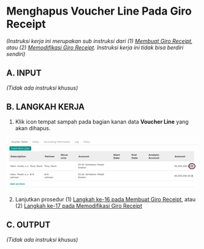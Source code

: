 # Menghapus Voucher Line Pada Giro Receipt

*(Instruksi kerja ini merupakan sub instruksi dari (1) [Membuat Giro Receipt](./membuat.md), atau (2) [Memodifikasi Giro Receipt](./memodifikasi.md). Instruksi kerja ini tidak bisa berdiri sendiri)*

## A. INPUT

*(Tidak ada instruksi khusus)*

## B. LANGKAH KERJA

1. Klik icon tempat sampah pada bagian kanan data **Voucher Line** yang akan dihapus.

![](../../img/giro-receipt/tombol-hapus-voucher-line.png)

2. Lanjutkan prosedur (1) [Langkah ke-16 pada Membuat Giro Receipt](./membuat.md#langkah-16), atau (2) [Langkah ke-17 pada Memodifikasi Giro Receipt](./memodifikasi.md#langkah-17)

## C. OUTPUT

*(Tidak ada instruksi khusus)*
